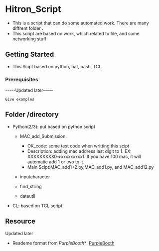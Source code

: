 # Hitron_Script

* This is a script that can do some automated work. There are many diffrent folder . 
* This script are based on work, which related to file, and some networking stuff

## Getting Started

* This Scipt based on python, bat, bash, TCL. 

### Prerequisites
-----Updated later-----


```
Give examples
```
## Folder /directory
* Python(2/3): put based on python script 
  * MAC_add_Submission:
     * OK_code: some test code when writting this scipt
    * Description: adding mac address last digit to 1. EX: XXXXXXXXX0=>xxxxxxxxx1. If you have 100 mac, it will automatic add 1 or two to it.
    * Main Scipt:MAC_add1+2.py,MAC_add1.py, and MAC_add12.py
    
  * inputcharacter
  * find_string
  * dateutil

* CL: based on TCL script



## Resource

Updated later
* Reademe format from *PurpleBooth**: [PurpleBooth](https://gist.github.com/PurpleBooth/109311bb0361f32d87a2#file-readme-template-md)
